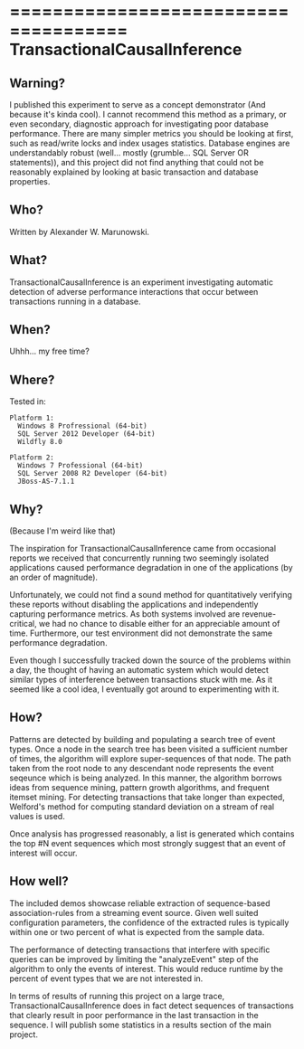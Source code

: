 =====================================
TransactionalCausalInference
=====================================

Warning?
------

I published this experiment to serve as a concept demonstrator (And because it's kinda cool). I cannot recommend this method as a primary, or even secondary, diagnostic approach for investigating poor database performance. There are many simpler metrics you should be looking at first, such as read/write locks and index usages statistics. Database engines are understandably robust (well... mostly (grumble... SQL Server OR statements)), and this project did not find anything that could not be reasonably explained by looking at basic transaction and database properties.

Who?
------

Written by Alexander W. Marunowski.

What?
------

TransactionalCausalInference is an experiment investigating automatic detection of adverse performance interactions that occur between transactions running in a database.

When?
------

Uhhh... my free time?

Where?
------
Tested in:
```
Platform 1:
  Windows 8 Profressional (64-bit)
  SQL Server 2012 Developer (64-bit)
  Wildfly 8.0
```

```
Platform 2:
  Windows 7 Professional (64-bit)
  SQL Server 2008 R2 Developer (64-bit)
  JBoss-AS-7.1.1
```
Why?
------

(Because I'm weird like that)

The inspiration for TransactionalCausalInference came from occasional reports we received that concurrently running two seemingly isolated applications caused performance degradation in one of the applications (by an order of magnitude). 

Unfortunately, we could not find a sound method for quantitatively verifying these reports without disabling the applications and independently capturing performance metrics. As both systems involved are revenue-critical, we had no chance to disable either for an appreciable amount of time. Furthermore, our test environment did not demonstrate the same performance degradation.

Even though I successfully tracked down the source of the problems within a day, the thought of having an automatic system which would detect similar types of interference between transactions stuck with me. As it seemed like a cool idea, I eventually got around to experimenting with it.

How?
------

Patterns are detected by building and populating a search tree of event types. Once a node in the search tree has been visited a sufficient number of times, the algorithm will explore super-sequences of that node. The path taken from the root node to any descendant node represents the event seqeunce which is being analyzed. In this manner, the algorithm borrows ideas from sequence mining, pattern growth algorithms, and frequent itemset mining. For detecting transactions that take longer than expected, Welford's method for computing standard deviation on a stream of real values is used.

Once analysis has progressed reasonably, a list is generated which contains the top #N event sequences which most strongly suggest that an event of interest will occur.

How well?
------

The included demos showcase reliable extraction of sequence-based association-rules from a streaming event source. Given well suited configuration parameters, the confidence of the extracted rules is typically within one or two percent of what is expected from the sample data.

The performance of detecting transactions that interfere with specific queries can be improved by limiting the "analyzeEvent" step of the algorithm to only the events of interest. This would reduce runtime by the percent of event types that we are not interested in.

In terms of results of running this project on a large trace, TransactionalCausalInference does in fact detect sequences of transactions that clearly result in poor performance in the last transaction in the sequence. I will publish some statistics in a results section of the main project. 
